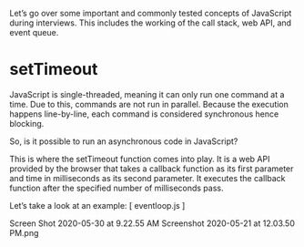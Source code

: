 Let’s go over some important and commonly tested concepts of JavaScript during interviews. This includes the working of the call stack, web API, and event queue.

# setTimeout
JavaScript is single-threaded, meaning it can only run one command at a time. Due to this, commands are not run in parallel. Because the execution happens line-by-line, each command is considered synchronous hence blocking.

So, is it possible to run an asynchronous code in JavaScript?

This is where the setTimeout function comes into play. It is a web API provided by the browser that takes a callback function as its first parameter and time in milliseconds as its second parameter. It executes the callback function after the specified number of milliseconds pass.

Let’s take a look at an example:
[ eventloop.js ]

Screen Shot 2020-05-30 at 9.22.55 AM
Screenshot 2020-05-21 at 12.03.50 PM.png
